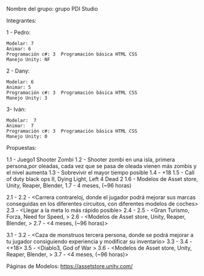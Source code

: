 Nombre del grupo: grupo PDI Studio

Integrantes:

1 - Pedro:

	Modelar: 7	
	Animar: 6
	Programación c#: 3	Programación básica HTML CSS 
	Manejo Unity: NF

2 - Dany:

	Modelar: 6	
	Animar: 5
	Programación c#: 3	Programación básica HTML CSS 
	Manejo Unity: 3
	
3- Iván:

	Modelar:  7	
	Animar:  7
	Programación c#: 3	Programación básica HTML CSS 
	Manejo Unity: 0 


Propuestas:

1.1 - Juego1 Shooter Zombi
1.2 - Shooter zombi en una isla, primera persona,por oleadas, cada vez que se pasa de oleada vienen más zombis y el nivel aumenta
1.3 - Sobrevivir el mayor tiempo posible
1.4 - +18 
1.5 - Call of duty black ops II, Dying Light, Left 4 Dead 2
1.6 - Modelos de Asset store, Unity, Reaper, Blender, 
1.7 - 4 meses, (~96 horas)

2.1 - <Juego2 Carrera>
2.2 - <Carrera contrareloj, donde el jugador podrá mejorar sus marcas conseguidas en los diferentes circuitos, con diferentes modelos de coches>
2.3 - <Llegar a la meta lo más rápido posible>
2.4 - <Everyone>
2.5 - <Gran Turismo, Forza, Need for Speed, >
2.6 - <Modelos de Asset store, Unity, Reaper, Blender, >
2.7 - <4 meses, (~96 horas)>

3.1 - <Juego3 Aventura>
3.2 - <Caza de monstruos tercera persona, donde se podrá mejorar a tu jugador consiguiendo experiencia y modificar su inventario>
3.3 - <Cazar monstruos hasta derrotar al Boss final>
3.4 - <+18>
3.5 - <Diablo3, God of War >
3.6 - <Modelos de Asset store, Unity, Reaper, Blender, >
3.7 - <4 meses, (~96 horas)>


Páginas de Modelos:
	https://assetstore.unity.com/

